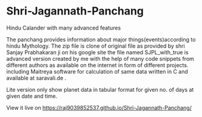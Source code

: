 # Shri-Jagannath-Panchang
Hindu Calander with many advanced features


The panchang provides information about major things(events)according to hindu Mythology.
The zip file is clone of original file as provided by shri Sanjay Prabhakaran ji on his google site 
the file named SJPL_with_true is advanced version created by me with the help of many code snippets from different authors as available on the internet in form of different projects. including Maitreya software for calculation of same data written in C and available at saravali.de .


Lite version only show planet data in tabular format for given no. of days at given date and time.


View it live on https://raj9039852537.github.io/Shri-Jagannath-Panchang/ 
